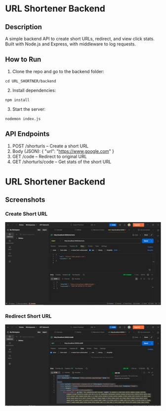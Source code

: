 # URL Shortener Backend

## Description
A simple backend API to create short URLs, redirect, and view click stats. Built with Node.js and Express, with middleware to log requests.

## How to Run
1. Clone the repo and go to the backend folder:
```
cd URL_SHORTNER/backend
```

2. Install dependencies:
```
npm install
```

3. Start the server:
```
nodemon index.js
```

## API Endpoints

1. POST /shorturls – Create a short URL
2. Body (JSON): { "url": "https://www.google.com" }
3. GET /code – Redirect to original URL
4. GET /shorturls/code – Get stats of the short URL

# URL Shortener Backend

## Screenshots

### Create Short URL
![Create Short URL](screenshots/POST_request.png)

### Redirect Short URL
![Redirect Short URL](screenshots/GET_Request.png)


